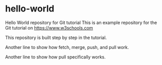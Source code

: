 # hello-world
Hello World repository for Git tutorial
This is an example repository for the Git tutorial on https://www.w3schools.com

This repository is built step by step in the tutorial. 

Another line to show how fetch, merge, push, and pull work.

Another line to show how pull specifically works.
